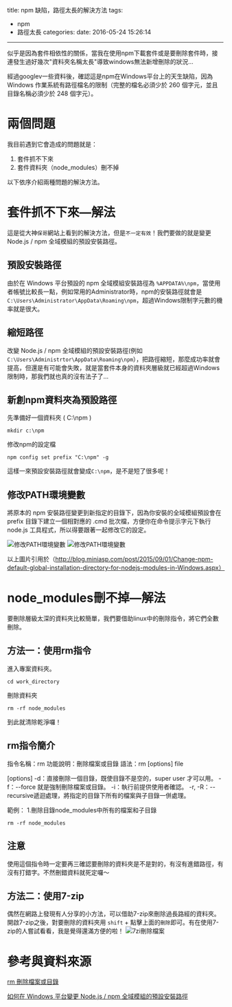 title: npm 缺陷，路徑太長的解決方法
tags:
  - npm
  - 路徑太長
categories:
date: 2016-05-24 15:26:14
---
似乎是因為套件相依性的關係，當我在使用npm下載套件或是要刪除套件時，接連發生過好幾次"資料夾名稱太長"導致windows無法新增刪除的狀況...
<!--more-->

經過googlev一些資料後，確認這是npm在Windows平台上的天生缺陷，因為 Windows 作業系統有路徑檔名的限制（完整的檔名必須少於 260 個字元，並且目錄名稱必須少於 248 個字元）。

# 兩個問題

我目前遇到它會造成的問題就是：
1. 套件抓不下來
2. 套件資料夾（node_modules）刪不掉

以下依序介紹兩種問題的解決方法。

# 套件抓不下來—解法

這是從大神`保哥`網站上看到的解決方法，但是`不一定有效`！我們要做的就是變更 Node.js / npm 全域模組的預設安裝路徑。

## 預設安裝路徑

由於在 Windows 平台預設的 npm 全域模組安裝路徑為 `%APPDATA%\npm`，當使用者帳號比較長一點，例如常用的Administrator時，npm的安裝路徑就會是 `C:\Users\Administrator\AppData\Roaming\npm`，超過Windows限制字元數的機率就是很大。

## 縮短路徑

改變 Node.js / npm 全域模組的預設安裝路徑(例如 `C:\Users\Administrtor\AppData\Roaming\npm`），把路徑縮短，那麼成功率就會提高，但還是有可能會失敗，就是當套件本身的資料夾層級就已經超過Windows限制時，那我們就也真的沒有法子了...

## 新創npm資料夾為預設路徑

先準備好一個資料夾 ( C:\npm )
```
mkdir c:\npm
```
修改npm的設定檔
```
npm config set prefix "C:\npm" -g
```
這樣一來預設安裝路徑就會變成`C:\npm`，是不是短了很多呢！

## 修改PATH環境變數

將原本的 npm 安裝路徑變更到新指定的目錄下，因為你安裝的全域模組預設會在 prefix 目錄下建立一個相對應的 .cmd 批次檔，方便你在命令提示字元下執行 node.js 工具程式，所以得要跟著一起修改它的設定。

![修改PATH環境變數](/images/npm_too_long/PATH1.png)
![修改PATH環境變數](/images/npm_too_long/PATH2.png)

以上圖片引用於（http://blog.miniasp.com/post/2015/09/01/Change-npm-default-global-installation-directory-for-nodejs-modules-in-Windows.aspx）

# node_modules刪不掉—解法

要刪除層級太深的資料夾比較簡單，我們要借助linux中的刪除指令，將它們全數刪除。

## 方法一：使用rm指令
進入專案資料夾。
```
cd work_directory
```
刪除資料夾
```
rm -rf node_modules
```
到此就清除乾淨囉！

## rm指令簡介

指令名稱：rm
功能說明：刪除檔案或目錄
語法：rm [options] file

[options]
-d：直接刪除一個目錄，既使目錄不是空的，super user 才可以用。
-f：--force 就是強制刪除檔案或目錄。
-i：執行前提供使用者確認。
-r, -R：--recursive遞迴處理，將指定的目錄下所有的檔案與子目錄一併處理。

範例：
1.刪除目錄node_modules中所有的檔案和子目錄
```
rm -rf node_modules
```

## 注意

使用這個指令時一定要再三確認要刪除的資料夾是不是對的，有沒有進錯路徑，有沒有打錯字。不然刪錯資料就死定囉～

## 方法二：使用7-zip

偶然在網路上發現有人分享的小方法，可以借助7-zip來刪除過長路經的資料夾。開啟7-zip之後，對要刪除的資料夾用 `shift` + 點擊上面的`刪除`即可。有在使用7-zip的人嘗試看看，我是覺得還滿方便的啦！
![7zi刪除檔案](/images/npm_too_long/7zip.png)

# 參考與資料來源

[rm 刪除檔案或目錄](http://blog.xuite.net/altohorn/linux/17259898-rm+%E5%88%AA%E9%99%A4%E6%AA%94%E6%A1%88%E6%88%96%E7%9B%AE%E9%8C%84)

[如何在 Windows 平台變更 Node.js / npm 全域模組的預設安裝路徑](http://blog.miniasp.com/post/2015/09/01/Change-npm-default-global-installation-directory-for-nodejs-modules-in-Windows.aspx)